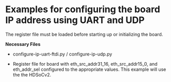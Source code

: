 # Examples for configuring the board IP address using UART and UDP

The register file must be loaded before starting up or initializing the board.

**Necessary Files**

- configure-ip-uart-ftdi.py / configure-ip-udp.py

- Register file for board with eth_src_addr31_16, eth_src_addr15_0, and eth_addr_sel configured to the appropriate values. This example will use the the HDSoCv2.



